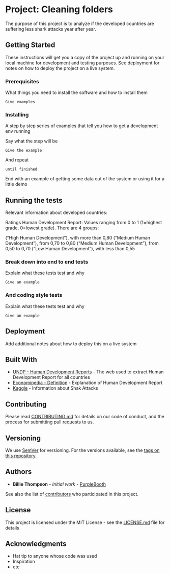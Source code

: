# Project: Cleaning folders
The purpose of this project is to analyze if the developed countries are suffering less shark attacks year after year.

## Getting Started

These instructions will get you a copy of the project up and running on your local machine for development and testing purposes. See deployment for notes on how to deploy the project on a live system.

### Prerequisites

What things you need to install the software and how to install them

```
Give examples
```

### Installing

A step by step series of examples that tell you how to get a development env running

Say what the step will be

```
Give the example
```

And repeat

```
until finished
```

End with an example of getting some data out of the system or using it for a little demo

## Running the tests

Relevant information about developed countries:

Ratings Human Development Report: Values ranging from 0 to 1 (1=highest grade, 0=lowest grade). There are 4 groups:

(“High Human Development”), with more than 0,80
(“Medium Human Development”), from 0,70 to 0,80
(“Medium Human Development”), from 0,50 to 0,70
(“Low Human Development”), with less than 0,55

### Break down into end to end tests

Explain what these tests test and why

```
Give an example
```

### And coding style tests

Explain what these tests test and why

```
Give an example
```

## Deployment

Add additional notes about how to deploy this on a live system

## Built With

* [UNDP - Human Development Reports](http://hdr.undp.org/en/data#) - The web used to extract Human Development Report for all countries
* [Economipedia - Definition](https://economipedia.com/definiciones/indice-desarrollo-humano.html) - Explanation of Human Development Report 
* [Kaggle](https://www.kaggle.com/teajay/global-shark-attacks/version/1) - Information about Shak Attacks

## Contributing

Please read [CONTRIBUTING.md](https://gist.github.com/PurpleBooth/b24679402957c63ec426) for details on our code of conduct, and the process for submitting pull requests to us.

## Versioning

We use [SemVer](http://semver.org/) for versioning. For the versions available, see the [tags on this repository](https://github.com/your/project/tags). 

## Authors

* **Billie Thompson** - *Initial work* - [PurpleBooth](https://github.com/PurpleBooth)

See also the list of [contributors](https://github.com/your/project/contributors) who participated in this project.

## License

This project is licensed under the MIT License - see the [LICENSE.md](LICENSE.md) file for details

## Acknowledgments

* Hat tip to anyone whose code was used
* Inspiration
* etc
